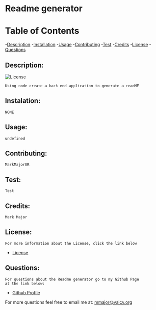 
# Readme generator

# Table of Contents

-[Description](#description)
-[Installation](#installation)
-[Usage](#usage)
-[Contributing](#contributing)
-[Test](#test)
-[Credits](#credits)
-[License](#license)
-[Questions](#questions)


## Description:
![License](https://img.shields.io/badge/Licesnse-MIT-blue.svg "License Badge")

    Using node create a back end application to generate a readME
## Instalation:
    NONE
## Usage:
    undefined
## Contributing:
    MarkMajorUR
## Test:
    Test
## Credits:
    Mark Major
## License:
    For more information about the License, click the link below

- [License](http://opensource.org/license/MIT)

## Questions: 
    For questions about the Readme generator go to my Github Page
    at the link below:
    
- [Github Profile](https://github.comMarkMajorUR)    

For more questions feel free to email me at: mmajor@valcv.org
